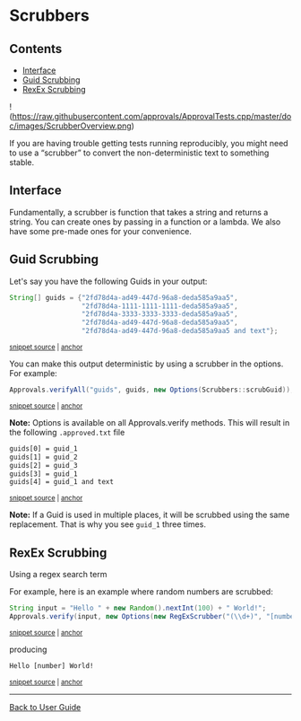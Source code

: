 <!--
GENERATED FILE - DO NOT EDIT
This file was generated by [MarkdownSnippets](https://github.com/SimonCropp/MarkdownSnippets).
Source File: /approvaltests/docs/mdsource/Scrubbers.source.md
To change this file edit the source file and then run MarkdownSnippets.
-->

<a id="top"></a>

# Scrubbers

<!-- toc -->
## Contents

  * [Interface](#interface)
  * [Guid Scrubbing](#guid-scrubbing)
  * [RexEx Scrubbing](#rexex-scrubbing)<!-- endtoc -->

!(https://raw.githubusercontent.com/approvals/ApprovalTests.cpp/master/doc/images/ScrubberOverview.png)

If you are having trouble getting tests running reproducibly, you might need to use a “scrubber” to convert the non-deterministic text to something stable.

## Interface

Fundamentally, a scrubber is function that takes a string and returns a string. 
You can create ones by passing in a function or a lambda. 
We also have some pre-made ones for your convenience.


## Guid Scrubbing

Let's say you have the following Guids in your output:
<!-- snippet: guid-scrubbing-1 -->
<a id='snippet-guid-scrubbing-1'/></a>
```java
String[] guids = {"2fd78d4a-ad49-447d-96a8-deda585a9aa5",
                  "2fd78d4a-1111-1111-1111-deda585a9aa5",
                  "2fd78d4a-3333-3333-3333-deda585a9aa5",
                  "2fd78d4a-ad49-447d-96a8-deda585a9aa5",
                  "2fd78d4a-ad49-447d-96a8-deda585a9aa5 and text"};
```
<sup><a href='/approvaltests-tests/src/test/java/org/approvaltests/scrubbers/ScrubberTest.java#L31-L37' title='File snippet `guid-scrubbing-1` was extracted from'>snippet source</a> | <a href='#snippet-guid-scrubbing-1' title='Navigate to start of snippet `guid-scrubbing-1`'>anchor</a></sup>
<!-- endsnippet -->
You can make this output deterministic by using a scrubber in the options.
For example:
<!-- snippet: guid-scrubbing-2 -->
<a id='snippet-guid-scrubbing-2'/></a>
```java
Approvals.verifyAll("guids", guids, new Options(Scrubbers::scrubGuid));
```
<sup><a href='/approvaltests-tests/src/test/java/org/approvaltests/scrubbers/ScrubberTest.java#L38-L40' title='File snippet `guid-scrubbing-2` was extracted from'>snippet source</a> | <a href='#snippet-guid-scrubbing-2' title='Navigate to start of snippet `guid-scrubbing-2`'>anchor</a></sup>
<!-- endsnippet -->
**Note:** Options is available on all Approvals.verify methods.
This will result in the following `.approved.txt` file
<!-- snippet: /src/test/java/org/approvaltests/scrubbers/ScrubberTest.scrubGuids.approved.txt -->
<a id='snippet-/src/test/java/org/approvaltests/scrubbers/ScrubberTest.scrubGuids.approved.txt'/></a>
```txt
guids[0] = guid_1
guids[1] = guid_2
guids[2] = guid_3
guids[3] = guid_1
guids[4] = guid_1 and text
```
<sup><a href='/approvaltests-tests/src/test/java/org/approvaltests/scrubbers/ScrubberTest.scrubGuids.approved.txt#L1-L5' title='File snippet `/src/test/java/org/approvaltests/scrubbers/ScrubberTest.scrubGuids.approved.txt` was extracted from'>snippet source</a> | <a href='#snippet-/src/test/java/org/approvaltests/scrubbers/ScrubberTest.scrubGuids.approved.txt' title='Navigate to start of snippet `/src/test/java/org/approvaltests/scrubbers/ScrubberTest.scrubGuids.approved.txt`'>anchor</a></sup>
<!-- endsnippet -->
**Note:** If a Guid is used in multiple places, it will be scrubbed using the same replacement.
That is why you see `guid_1` three times.

## RexEx Scrubbing

Using a regex search term

For example, here is an example where random numbers are scrubbed:
<!-- snippet: scrub-regex-example -->
<a id='snippet-scrub-regex-example'/></a>
```java
String input = "Hello " + new Random().nextInt(100) + " World!";
Approvals.verify(input, new Options(new RegExScrubber("(\\d+)", "[number]")));
```
<sup><a href='/approvaltests/src/test/java/org/approvaltests/scrubbers/RegExScrubberTest.java#L14-L17' title='File snippet `scrub-regex-example` was extracted from'>snippet source</a> | <a href='#snippet-scrub-regex-example' title='Navigate to start of snippet `scrub-regex-example`'>anchor</a></sup>
<!-- endsnippet -->
producing
<!-- snippet: /src/test/java/org/approvaltests/scrubbers/RegExScrubberTest.name.approved.txt -->
<a id='snippet-/src/test/java/org/approvaltests/scrubbers/RegExScrubberTest.name.approved.txt'/></a>
```txt
Hello [number] World!
```
<sup><a href='/approvaltests/src/test/java/org/approvaltests/scrubbers/RegExScrubberTest.name.approved.txt#L1-L1' title='File snippet `/src/test/java/org/approvaltests/scrubbers/RegExScrubberTest.name.approved.txt` was extracted from'>snippet source</a> | <a href='#snippet-/src/test/java/org/approvaltests/scrubbers/RegExScrubberTest.name.approved.txt' title='Navigate to start of snippet `/src/test/java/org/approvaltests/scrubbers/RegExScrubberTest.name.approved.txt`'>anchor</a></sup>
<!-- endsnippet -->

---

[Back to User Guide](README.md#top)
